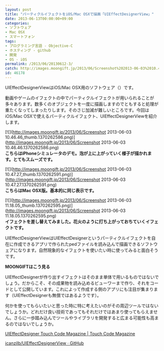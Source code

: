 ```yaml
---
layout: post
title: "パーティクルイフェクトをiOS/Mac OSXで描画「UIEffectDesignerView」"
date: 2013-06-13T00:00:00+09:00
categories:
- ソフトウェア
- Mac OSX
- スマートフォン
tags: 
- プログラミング言語 - Objective-C
- ホスティング - github
- 開発
- OS - iOS
permalink: /2013/06/20130612-3/
catch: http://images.moongift.jp/2013/06/Screenshot%202013-06-03%2010.47.27_thumb.1370262591.png
id: 46178
---
```

UIEffectDesignerViewはiOS/Mac OSX用のソフトウェア（）です。

  
  

動画やゲームのイフェクトの中でパーティクルイフェクトが用いられることが多々あります。数多くのオブジェクトを一度に描画しますのでともすると処理が重たくなってしまったりします。そのさじ加減が難しいところです。今回はiOS/Mac OSXで使えるパーティクルイフェクト、UIEffectDesignerViewを紹介します。

  

[![](http://images.moongift.jp/2013/06/Screenshot 2013-06-03 10.46.46_thumb.1370262586.png)](http://images.moongift.jp/2013/06/Screenshot 2013-06-03 10.46.46.1370262586.png)  
**こちらはiPhoneシミュレータのデモ。泡が上に上がっていく様子が描かれます。とてもスムーズです。**

  

[![](http://images.moongift.jp/2013/06/Screenshot 2013-06-03 10.47.27_thumb.1370262591.png)](http://images.moongift.jp/2013/06/Screenshot 2013-06-03 10.47.27.1370262591.png)  
**こちらはMac OSX版。基本的に同じ表示です。**

  

[![](http://images.moongift.jp/2013/06/Screenshot 2013-06-03 11.18.05_thumb.1370262595.png)](http://images.moongift.jp/2013/06/Screenshot 2013-06-03 11.18.05.1370262595.png)  
**イフェクトを差し替えてみました。花火のように打ち上がっておちていくイフェクトです。**

  

UIEffectDesignerViewはUIEffectDesignerというパーティクルイフェクトを自在に作成できるアプリで作られたpedファイルを読み込んで描画できるソフトウェアになります。自然現象的なイフェクトを使いたい時に使ってみると面白そうです。

  
  
  

**MOONGIFTはこう見る**

  

UIEffectDesignerが作り出すイフェクトはそのまま単体で用いるものではないでしょう。だからこそ、その成果物を読み込めるビューワーまで作り、それをコードとして公開しています。これによって作成する側のアプリにも注目が集まります（UIEffectDesignerも無償ではあるようです）。

  

何かを使ってもらいたいと思った時に特に考えたいのがその周辺ツールではないでしょうか。どれだけ良い技術であってもそれだけではあまり使ってもらえません。さらに一歩踏み込んでツールやライブラリを開発すると広まる可能性も高まるのではないでしょうか。

  

[UIEffectDesigner Touch Code Magazine | Touch Code Magazine](http://www.touch-code-magazine.com/uieffectdesigner/)

  
  

[icanzilb/UIEffectDesignerView · GitHub](https://github.com/icanzilb/UIEffectDesignerView)

